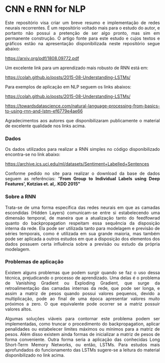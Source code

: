 <h1>CNN e RNN for NLP</h1>
<p align="justify">Este repositório visa criar um breve resumo e implementação de redes neurais recorrentes. É um repositório voltado mais para o estudo do autor, e portanto 
    não possui a pretenção de ser algo pronto, mas sim em permanente construção. O artigo fonte para este estudo e cujos textos e gráficos estão na apresentação disponibilizada neste repositório segue abaixo:
     </p>
<p align="justify"><a href="https://arxiv.org/pdf/1808.09772.pdf">https://arxiv.org/pdf/1808.09772.pdf</a></p>
<p align="justify">Um excelente link para um aprendizado mais robusto de RNN está em:</p>
<p align="justify"><a href="https://colah.github.io/posts/2015-08-Understanding-LSTMs/"> https://colah.github.io/posts/2015-08-Understanding-LSTMs/</a></p>
<p align="justify">Para exemplos de aplicação em NLP seguem os links abaixos:</p>
<p align="justify"><a href="https://colah.github.io/posts/2015-08-Understanding-LSTMs/"> https://colah.github.io/posts/2015-08-Understanding-LSTMs/</a></p>
<p align="justify"><a href="https://towardsdatascience.com/natural-language-processing-from-basics-to-using-rnn-and-lstm-ef6779e4ae66">https://towardsdatascience.com/natural-language-processing-from-basics-to-using-rnn-and-lstm-ef6779e4ae66</a></p>
<p align="justify">Agradecimentos aos autores que disponibilizaram publicamente o material de excelente qualidade nos links acima.</p>    
</p></p></p></p>
<h3>Dados</h3>
<p align="justify">Os dados utilizados para realizar a RNN simples no código disponibilizado encontra-se no link abaixo:</p>
<p align="justify"><a href="https://archive.ics.uci.edu/ml/datasets/Sentiment+Labelled+Sentences">https://archive.ics.uci.edu/ml/datasets/Sentiment+Labelled+Sentences</a></p>
<p align="justify">Conforme pedido  no site para realizar o download da base de dados seguem as referências: "<b>From Group to Individual Labels using Deep Features', Kotzias et. al,. KDD 2015"</b></p>
<h3>Sobre a RNN</h3>
<p align="justify">Trata-se de uma forma específica das redes neurais em que as camadas escondidas (Hidden Layers)
    comunicam-se entre si estabelecendo uma dimensão temporal, de maneira que a atualização tanto do feedfowrad quanto 
do backpropagation respeitam essa sequência da disposição interna da rede. Ela pode ser utilizada tanto para 
modelagem e previsão de séries temporais, como é utilizada em sua grande maioria, mas também pode ser
aplicada a outros estudos em que a disposição dos elementos dos dados possuem certa influência sobre a previsão ou estudo da própria modelagem. </p>

<h3> Problemas de aplicação</h3>

<p align="justify">Existem alguns problemas que podem surgir quando se faz o uso dessa técnica, prejudicando o processo de 
    aprendizado. Uma delas é o problema de Vanishing Gradient ou Exploding Gradient, que surge da retroalimentação das camadas 
    internas da rede, que pode ser longa, e assim a matriz de pesos quando possui valores pequenos, devido a multiplicação, pode
    ao final de uma época apresentar valores muito próximos a zero. O que equivalente pode ocorrer se a matriz possuir valores altos.
</p>
<p align="justify">Algumas soluções viáveis para contornar este problema podem ser implementadas, como truncar o procedimento do backpropagation, aplicar penalidades ou estabelecer limites máximos ou mínimos para 
    a matriz de pesos. Além disso existem ainda formas de inicializar a matriz de pesos de forma conveniente. Outra forma seria a aplicação das conhecidas Long Short-Term Memory Networks, ou então,
    LSTMs. Para estudos mais aprofundados do funcionamento das LSTMs sugere-se a leitura do material disponibilizado no link acima.
</p>
